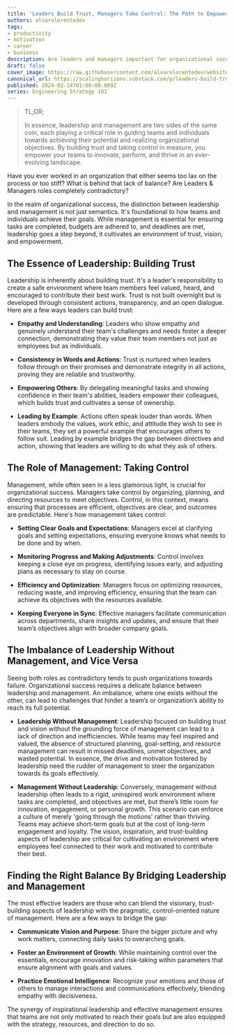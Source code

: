 ```yaml
---
title: 'Leaders Build Trust, Managers Take Control: The Path to Empowering Teams'
authors: alvarolorentedev
tags:
- productivity
- motivation
- career
- business
description: Are leaders and managers important for organizational success?
draft: false
cover_image: https://raw.githubusercontent.com/alvarolorentedev/website/main/static/img/blog/leader-manager.jpeg
canonical_url: https://scalinghorizons.substack.com/p/leaders-build-trust-managers-take
published: 2024-02-14T01:00:00.000Z
series: Engineering Strategy 101
---
```


> TL;DR;
> 
> In essence, leadership and management are two sides of the same coin, each playing a critical role in guiding teams and individuals towards achieving their potential and realizing organizational objectives. By building trust and taking control in measure, you empower your teams to innovate, perform, and thrive in an ever-evolving landscape.

Have you ever worked in an organization that either seems too lax on the process or too stiff? What is behind that lack of balance? Are Leaders & Managers roles completely contradictory?

In the realm of organizational success, the distinction between leadership and management is not just semantics. It's foundational to how teams and individuals achieve their goals. While management is essential for ensuring tasks are completed, budgets are adhered to, and deadlines are met, leadership goes a step beyond, it cultivates an environment of trust, vision, and empowerment.


## The Essence of Leadership: Building Trust

Leadership is inherently about building trust. It's a leader's responsibility to create a safe environment where team members feel valued, heard, and encouraged to contribute their best work. Trust is not built overnight but is developed through consistent actions, transparency, and an open dialogue. Here are a few ways leaders can build trust:

* **Empathy and Understanding**: Leaders who show empathy and genuinely understand their team's challenges and needs foster a deeper connection, demonstrating they value their team members not just as employees but as individuals.

* **Consistency in Words and Actions**: Trust is nurtured when leaders follow through on their promises and demonstrate integrity in all actions, proving they are reliable and trustworthy.

* **Empowering Others**: By delegating meaningful tasks and showing confidence in their team's abilities, leaders empower their colleagues, which builds trust and cultivates a sense of ownership.

* **Leading by Example**: Actions often speak louder than words. When leaders embody the values, work ethic, and attitude they wish to see in their teams, they set a powerful example that encourages others to follow suit. Leading by example bridges the gap between directives and action, showing that leaders are willing to do what they ask of others.


## The Role of Management: Taking Control

Management, while often seen in a less glamorous light, is crucial for organizational success. Managers take control by organizing, planning, and directing resources to meet objectives. Control, in this context, means ensuring that processes are efficient, objectives are clear, and outcomes are predictable. Here's how management takes control:

* **Setting Clear Goals and Expectations**: Managers excel at clarifying goals and setting expectations, ensuring everyone knows what needs to be done and by when.
* **Monitoring Progress and Making Adjustments**: Control involves keeping a close eye on progress, identifying issues early, and adjusting plans as necessary to stay on course.

* **Efficiency and Optimization**: Managers focus on optimizing resources, reducing waste, and improving efficiency, ensuring that the team can achieve its objectives with the resources available.

* **Keeping Everyone in Sync**: Effective managers facilitate communication across departments, share insights and updates, and ensure that their team’s objectives align with broader company goals.


## The Imbalance of Leadership Without Management, and Vice Versa

Seeing both roles as contradictory tends to push organizations towards failure. Organizational success requires a delicate balance between leadership and management. An imbalance, where one exists without the other, can lead to challenges that hinder a team’s or organization’s ability to reach its full potential.

* **Leadership Without Management**: Leadership focused on building trust and vision without the grounding force of management can lead to a lack of direction and inefficiencies. While teams may feel inspired and valued, the absence of structured planning, goal-setting, and resource management can result in missed deadlines, unmet objectives, and wasted potential. In essence, the drive and motivation fostered by leadership need the rudder of management to steer the organization towards its goals effectively.

* **Management Without Leadership**: Conversely, management without leadership often leads to a rigid, uninspired work environment where tasks are completed, and objectives are met, but there’s little room for innovation, engagement, or personal growth. This scenario can enforce a culture of merely 'going through the motions' rather than thriving. Teams may achieve short-term goals but at the cost of long-term engagement and loyalty. The vision, inspiration, and trust-building aspects of leadership are critical for cultivating an environment where employees feel connected to their work and motivated to contribute their best.

## Finding the Right Balance By Bridging Leadership and Management

The most effective leaders are those who can blend the visionary, trust-building aspects of leadership with the pragmatic, control-oriented nature of management. Here are a few ways to bridge the gap:

* **Communicate Vision and Purpose**: Share the bigger picture and why work matters, connecting daily tasks to overarching goals.

* **Foster an Environment of Growth**: While maintaining control over the essentials, encourage innovation and risk-taking within parameters that ensure alignment with goals and values.

* **Practice Emotional Intelligence**: Recognize your emotions and those of others to manage interactions and communications effectively, blending empathy with decisiveness.

The synergy of inspirational leadership and effective management ensures that teams are not only motivated to reach their goals but are also equipped with the strategy, resources, and direction to do so.


